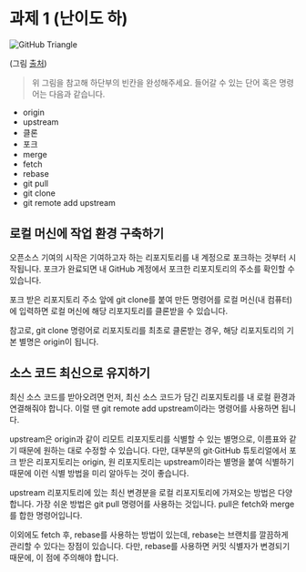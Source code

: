 # 과제 1 (난이도 하)

![GitHub Triangle](../resources/git-and-github-initial-setup.png)

(그림 [출처](https://docs.microsoft.com/en-us/contribute/get-started-setup-local))

> 위 그림을 참고해 하단부의 빈칸을 완성해주세요. 들어갈 수 있는 단어 혹은 명령어는 다음과 같습니다.

- origin
- upstream
- 클론
- 포크
- merge
- fetch
- rebase
- git pull
- git clone
- git remote add upstream

 
## 로컬 머신에 작업 환경 구축하기

오픈소스 기여의 시작은 기여하고자 하는 리포지토리를 내 계정으로 포크하는 것부터 시작됩니다. 포크가 완료되면 내 GitHub 계정에서 포크한 리포지토리의 주소를 확인할 수 있습니다.

포크 받은 리포지토리 주소 앞에 git clone를 붙여 만든 명령어를 로컬 머신(내 컴퓨터)에 입력하면 로컬 머신에 해당 리포지토리를 클론받을 수 있습니다.

참고로, git clone 명령어로 리포지토리를 최초로 클론받는 경우, 해당 리포지토리의 기본 별명은 origin이 됩니다.

## 소스 코드 최신으로 유지하기

최신 소스 코드를 받아오려면 먼저, 최신 소스 코드가 담긴 리포지토리를 내 로컬 환경과 연결해줘야 합니다. 이럴 땐 git remote add upstream이라는 명령어를 사용하면 됩니다.

upstream은 origin과 같이 리모트 리포지토리를 식별할 수 있는 별명으로, 이름표와 같기 때문에 원하는 대로 수정할 수 있습니다. 다만, 대부분의 git·GitHub 튜토리얼에서 포크 받은 리포지토리는 origin, 원 리포지토리는 upstream이라는 별명을 붙여 식별하기 때문에 이런 식별 방법을 미리 알아두는 것이 좋습니다.

upstream 리포지토리에 있는 최신 변경분을 로컬 리포지토리에 가져오는 방법은 다양합니다. 가장 쉬운 방법은 git pull 명령어를 사용하는 것입니다. pull은 fetch와 merge를 합한 명령어입니다.

이외에도 fetch 후, rebase를 사용하는 방법이 있는데, rebase는 브랜치를 깔끔하게 관리할 수 있다는 장점이 있습니다. 다만, rebase를 사용하면 커밋 식별자가 변경되기 때문에, 이 점에 주의해야 합니다.
